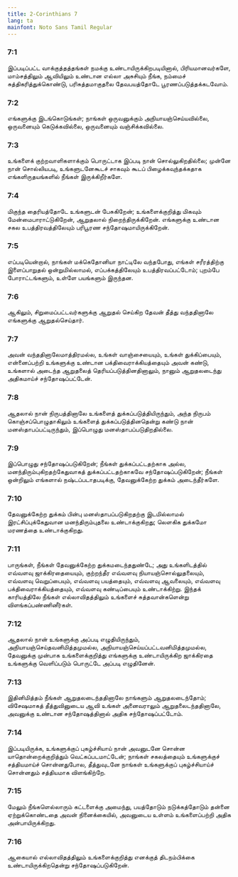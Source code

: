 ```yaml
---
title: 2-Corinthians 7
lang: ta
mainfont: Noto Sans Tamil Regular
---
```


###  7:1

இப்படிப்பட்ட வாக்குத்தத்தங்கள் நமக்கு உண்டாயிருக்கிறபடியினால், பிரியமானவர்களே, மாம்சத்திலும் ஆவியிலும் உண்டான எல்லா அசுசியும் நீங்க, நம்மைச் சுத்திகரித்துக்கொண்டு, பரிசுத்தமாகுதலை தேவபயத்தோடே பூரணப்படுத்தக்கடவோம்.

###  7:2

எங்களுக்கு இடங்கொடுங்கள்; நாங்கள் ஒருவனுக்கும் அநியாயஞ்செய்யவில்லை, ஒருவனையும் கெடுக்கவில்லை, ஒருவனையும் வஞ்சிக்கவில்லை.

###  7:3

உங்களைக் குற்றவாளிகளாக்கும் பொருட்டாக இப்படி நான் சொல்லுகிறதில்லை; முன்னே நான் சொல்லியபடி, உங்களுடனேகூடச் சாகவும் கூடப் பிழைக்கவுந்தக்கதாக எங்களிருதயங்களில் நீங்கள் இருக்கிறீர்களே.

###  7:4

மிகுந்த தைரியத்தோடே உங்களுடன் பேசுகிறேன்; உங்களைக்குறித்து மிகவும் மேன்மைபாராட்டுகிறேன், ஆறுதலால் நிறைந்திருக்கிறேன். எங்களுக்கு உண்டான சகல உபத்திரவத்திலேயும் பரிபூரண சந்தோஷமாயிருக்கிறேன்.

###  7:5

எப்படியென்றால், நாங்கள் மக்கெதோனியா நாட்டிலே வந்தபோது, எங்கள் சரீரத்திற்கு இளைப்பாறுதல் ஒன்றுமில்லாமல், எப்பக்கத்திலேயும் உபத்திரவப்பட்டோம்; புறம்பே போராட்டங்களும், உள்ளே பயங்களும் இருந்தன.

###  7:6

ஆகிலும், சிறுமைப்பட்டவர்களுக்கு ஆறுதல் செய்கிற தேவன் தீத்து வந்ததினாலே எங்களுக்கு ஆறுதல்செய்தார்.

###  7:7

அவன் வந்ததினாலேமாத்திரமல்ல, உங்கள் வாஞ்சையையும், உங்கள் துக்கிப்பையும், என்னைப்பற்றி உங்களுக்கு உண்டான பக்திவைராக்கியத்தையும் அவன் கண்டு, உங்களால் அடைந்த ஆறுதலைத் தெரியப்படுத்தினதினாலும், நானும் ஆறுதலடைந்து அதிகமாய்ச் சந்தோஷப்பட்டேன்.

###  7:8

ஆதலால் நான் நிருபத்தினாலே உங்களைத் துக்கப்படுத்தியிருந்தும், அந்த நிருபம் கொஞ்சப்பொழுதாகிலும் உங்களைத் துக்கப்படுத்தினதென்று கண்டு நான் மனஸ்தாபப்பட்டிருந்தும், இப்பொழுது மனஸ்தாபப்படுதிறதில்லை.

###  7:9

இப்பொழுது சந்தோஷப்படுகிறேன்; நீங்கள் துக்கப்பட்டதற்காக அல்ல, மனந்திரும்புகிறதற்கேதுவாகத் துக்கப்பட்டதற்காகவே சந்தோஷப்படுகிறேன்; நீங்கள் ஒன்றிலும் எங்களால் நஷ்டப்படாதபடிக்கு, தேவனுக்கேற்ற துக்கம் அடைந்தீர்களே.

###  7:10

தேவனுக்கேற்ற துக்கம் பின்பு மனஸ்தாபப்படுகிறதற்கு இடமில்லாமல் இரட்சிப்புக்கேதுவான மனந்திரும்புதலை உண்டாக்குகிறது; லெளகிக துக்கமோ மரணத்தை உண்டாக்குகிறது.

###  7:11

பாருங்கள், நீங்கள் தேவனுக்கேற்ற துக்கமடைந்ததுண்டே; அது உங்களிடத்தில் எவ்வளவு ஜாக்கிரதையையும், குற்றந்தீர எவ்வளவு நியாயஞ்சொல்லுதலையும், எவ்வளவு வெறுப்பையும், எவ்வளவு பயத்தையும், எவ்வளவு ஆவலையும், எவ்வளவு பக்திவைராக்கியத்தையும், எவ்வளவு கண்டிப்பையும் உண்டாக்கிற்று. இந்தக் காரியத்திலே நீங்கள் எல்லாவிதத்திலும் உங்களைச் சுத்தவான்களென்று விளங்கப்பண்ணினீர்கள்.

###  7:12

ஆதலால் நான் உங்களுக்கு அப்படி எழுதியிருந்தும், அநியாயஞ்செய்தவனிமித்தமுமல்ல, அநியாயஞ்செய்யப்பட்டவனிமித்தமுமல்ல, தேவனுக்கு முன்பாக உங்களைக்குறித்து எங்களுக்கு உண்டாயிருக்கிற ஜாக்கிரதை உங்களுக்கு வெளிப்படும் பொருட்டே அப்படி எழுதினேன்.

###  7:13

இதினிமித்தம் நீங்கள் ஆறுதலடைந்ததினாலே நாங்களும் ஆறுதலடைந்தோம்; விசேஷமாகத் தீத்துவினுடைய ஆவி உங்கள் அனைவராலும் ஆறுதலைடந்ததினாலே, அவனுக்கு உண்டான சந்தோஷத்தினால் அதிக சந்தோஷப்பட்டோம்.

###  7:14

இப்படியிருக்க, உங்களுக்குப் புகழ்ச்சியாய் நான் அவனுடனே சொன்ன யாதொன்றைக்குறித்தும் வெட்கப்படமாட்டேன்; நாங்கள் சகலத்தையும் உங்களுக்குச் சத்தியமாய்ச் சொன்னதுபோல, தீத்துவுடனே நாங்கள் உங்களுக்குப் புகழ்ச்சியாய்ச் சொன்னதும் சத்தியமாக விளங்கிற்றே.

###  7:15

மேலும் நீங்களெல்லாரும் கட்டளைக்கு அமைந்து, பயத்தோடும் நடுக்கத்தோடும் தன்னை ஏற்றுக்கொண்டதை அவன் நினைக்கையில், அவனுடைய உள்ளம் உங்களைப்பற்றி அதிக அன்பாயிருக்கிறது.

###  7:16

ஆகையால் எல்லாவிதத்திலும் உங்களைக்குறித்து எனக்குத் திடநம்பிக்கை உண்டாயிருக்கிறதென்று சந்தோஷப்படுகிறேன்.

